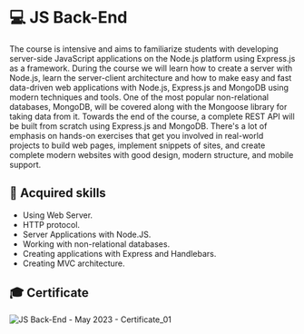 # 💻 JS Back-End 

The course is intensive and aims to familiarize students with developing server-side JavaScript applications on the Node.js platform using Express.js as a framework. During the course we will learn how to create a server with Node.js, learn the server-client architecture and how to make easy and fast data-driven web applications with Node.js, Express.js and MongoDB using modern techniques and tools. One of the most popular non-relational databases, MongoDB, will be covered along with the Mongoose library for taking data from it. Towards the end of the course, a complete REST API will be built from scratch using Express.js and MongoDB. There's a lot of emphasis on hands-on exercises that get you involved in real-world projects to build web pages, implement snippets of sites, and create complete modern websites with good design, modern structure, and mobile support.

## 🚀 Acquired skills 

  - Using Web Server.
  - HTTP protocol.
  - Server Applications with Node.JS.
  - Working with non-relational databases.
  - Creating applications with Express and Handlebars.
  - Creating MVC architecture.

## 🎓 Certificate
![JS Back-End - May 2023 - Certificate_01](https://github.com/TodorYadkov/SoftUni/assets/4013980/5672216f-2af7-4365-ad00-87aafe1bd9a4)
